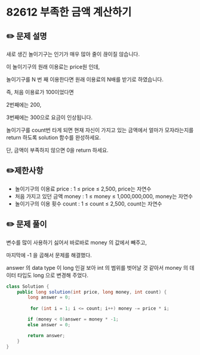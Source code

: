 # 82612 부족한 금액 계산하기

## ✏️ **문제 설명**

새로 생긴 놀이기구는 인기가 매우 많아 줄이 끊이질 않습니다. 

이 놀이기구의 원래 이용료는 price원 인데, 

놀이기구를 N 번 째 이용한다면 원래 이용료의 N배를 받기로 하였습니다. 

즉, 처음 이용료가 100이었다면 

2번째에는 200, 

3번째에는 300으로 요금이 인상됩니다.

놀이기구를 count번 타게 되면 현재 자신이 가지고 있는 금액에서 얼마가 모자라는지를 return 하도록 solution 함수를 완성하세요.

단, 금액이 부족하지 않으면 0을 return 하세요.

## ✏️제한사항

- 놀이기구의 이용료 price : 1 ≤ price ≤ 2,500, price는 자연수
- 처음 가지고 있던 금액 money : 1 ≤ money ≤ 1,000,000,000, money는 자연수
- 놀이기구의 이용 횟수 count : 1 ≤ count ≤ 2,500, count는 자연수

## ✏️ 문제 풀이

변수를 많이 사용하기 싫어서 바로바로 money 의 값에서 빼주고,

마지막에 -1 을 곱해서 문제를 해결했다.

answer 의 data type 이 long 인걸 보아 int 의 범위를 벗어날 것 같아서 money 의 데이터 타입도 long 으로 변경해 주었다.

```java
class Solution {
    public long solution(int price, long money, int count) {
        long answer = 0;
        
         for (int i = 1; i <= count; i++) money -= price * i;

        if (money < 0)answer = money * -1;
        else answer = 0;

        return answer;
    }
}
```